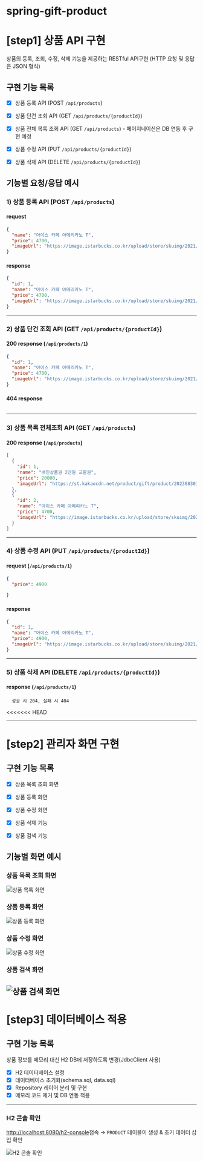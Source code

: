 # spring-gift-product

# [step1] 상품 API 구현


상품의 등록, 조회, 수정, 삭제 기능을 제공하는 RESTful API구현
(HTTP 요청 및 응답은 JSON 형식)

## 구현 기능 목록


- [x] 상품 등록 API (POST `/api/products`)
- [x] 상품 단건 조회 API (GET `/api/products/{productId}`)
- [x] 상품 전체 목록 조회 API (GET `/api/products`) - 페이지네이션은 DB 연동 후 구현 예정
- [x] 상품 수정 API (PUT `/api/products/{productId}`)
- [x] 상품 삭제 API (DELETE `/api/products/{productId}`)


## 기능별 요청/응답 예시

### 1) 상품 등록 API (POST `/api/products`)

#### request

```json
{
  "name": "아이스 카페 아메리카노 T",
  "price": 4700,
  "imageUrl": "https://image.istarbucks.co.kr/upload/store/skuimg/2021/04/[110563]_20210426095937947.jpg"
}
```
#### response 
```json
{
  "id": 1,
  "name": "아이스 카페 아메리카노 T",
  "price": 4700,
  "imageUrl": "https://image.istarbucks.co.kr/upload/store/skuimg/2021/04/[110563]_20210426095937947.jpg"
}
```
---
### 2) 상품 단건 조회 API (GET `/api/products/{productId}`)

#### 200 response (`/api/products/1`)
```json
{
  "id": 1,
  "name": "아이스 카페 아메리카노 T",
  "price": 4700,
  "imageUrl": "https://image.istarbucks.co.kr/upload/store/skuimg/2021/04/[110563]_20210426095937947.jpg"
}
```
#### 404 response
```json

```
---
### 3) 상품 목록 전체조회 API (GET `/api/products`)

#### 200 response (`/api/products`)
```json
[
  {
    "id": 1,
    "name": "배민상품권 2만원 교환권",
    "price": 20000,
    "imageUrl": "https://st.kakaocdn.net/product/gift/product/20230830170233_21660381ee6d4c06ac0abe956468d0d2.png"
  },
  {
    "id": 2,
    "name": "아이스 카페 아메리카노 T",
    "price": 4700,
    "imageUrl": "https://image.istarbucks.co.kr/upload/store/skuimg/2021/04/[110563]_20210426095937947.jpg"
  }
]
```
---
### 4) 상품 수정 API (PUT `/api/products/{productId}`)

#### request (`/api/products/1`)
```json
{
  "price": 4900

}
```
#### response 
```json
{
  "id": 1,
  "name": "아이스 카페 아메리카노 T",
  "price": 4900,
  "imageUrl": "https://image.istarbucks.co.kr/upload/store/skuimg/2021/04/[110563]_20210426095937947.jpg"
}
```
---
### 5) 상품 삭제 API (DELETE `/api/products/{productId}`)

#### response (`/api/products/1`)
```
  성공 시 204, 실패 시 404
```
<<<<<<< HEAD

---

# [step2] 관리자 화면 구현

## 구현 기능 목록

- [x] 상품 목록 조회 화면
- [x] 상품 등록 화면
- [x] 상품 수정 화면
- [x] 상품 삭제 기능
- [x] 상품 검색 기능


## 기능별 화면 예시

### 상품 목록 조회 화면
![상품 목록 화면](images/2025-06-26-145328.png)

### 상품 등록 화면
![상품 등록 화면](images/2025-06-26-160747.png)

### 상품 수정 화면
![상품 수정 화면](images/2025-06-26-182447.png)

### 상품 검색 화면
![상품 검색 화면](images/2025-06-26-232130.png)
---

# [step3] 데이터베이스 적용

## 구현 기능 목록

상품 정보를 메모리 대신 H2 DB에 저장하도록 변경(JdbcClient 사용)

- [x] H2 데이터베이스 설정
- [x] 데이터베이스 초기화(schema.sql, data.sql)
- [x] Repository 레이어 분리 및 구현 
- [x] 메모리 코드 제거 및 DB 연동 적용 

---
### H2 콘솔 확인
[http://localhost:8080/h2-console](http://localhost:8080/h2-console)접속
→ `PRODUCT` 테이블이 생성 & 초기 데이터 삽입 확인

![H2 콘솔 확인](images/2025-06-29-020928.png)